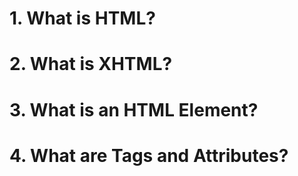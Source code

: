 # 1. What is HTML?
# 2. What is XHTML?
# 3. What is an HTML Element?
# 4. What are Tags and Attributes?
